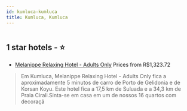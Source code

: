 ```yaml
---
id: kumluca-kumluca
title: Kumluca, Kumluca
---
```


<center><img src="https://i.travelapi.com/hotels/45000000/44990000/44988200/44988121/cc6ae842_z.jpg" alt="" /></center>


##  1 star hotels - ⭐️

-    [Melanippe Relaxing Hotel - Adults Only](https://www.hurb.com/br/aud/https://www.hurb.com/br/hotels/kumluca/melanippe-relaxing-hotel-adults-only-HT-S5DR?cmp=18055) Prices from R$1,323.72
   > Em Kumluca, Melanippe Relaxing Hotel - Adults Only fica a aproximadamente 5 minutos de carro de Porto de Gelidonia e de Korsan Koyu.  Este hotel fica a 17,5 km de Suluada e a 34,3 km de Praia Cirali.Sinta-se em casa em um de nossos 16 quartos com decoraçã
